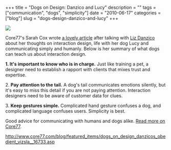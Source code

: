 +++
title = "Dogs on Design: Danzico and Lucy"
description = ""
tags = ["communication", "dogs", "simplicity"]
date = "2010-06-17"
categories = ["blog"]
slug = "dogs-design-danzico-and-lucy"
+++



  <div class="notebook-screenshot"><a href="http://www.core77.com/blog/featured_items/dogs_on_design_danzicos_obedient_vizsla__16733.asp"><img src="//konigi.com/media/bluga/wt4c1a293c95c99_large.jpg"/></a></div><p>Core77's Sarah Cox wrote <a href="http://www.core77.com/blog/featured_items/dogs_on_design_danzicos_obedient_vizsla__16733.asp">a lovely article</a> after talking with <a href="http://bobulate.com/">Liz Danzico</a> about her thoughts on interaction design, life with her dog Lucy and communicating simply and humanly. Below is her summary of what dogs can teach us about interaction design.</p>

<p><strong>1. It's important to know who is in charge.</strong> Just like training a pet, a designer need to establish a rapport with clients that mixes trust and expertise.</p>

<p>2. <strong>Pay attention to the tail.</strong> A dog's tail communicates emotions silently, but it's easy to miss this detail if you are not paying attention. Interaction designers need to be aware of customer data for clues.</p>

<p>3. <strong>Keep gestures simple.</strong> Complicated hand gesture confuses a dog, and complicated language confuses users. Simplicity is best.</p>

<p>Good advice for communicating with humans and dogs alike. <a href="http://www.core77.com/blog/featured_items/dogs_on_design_danzicos_obedient_vizsla__16733.asp">Read more on Core77</a>.</p>

    
  <a href="http://www.core77.com/blog/featured_items/dogs_on_design_danzicos_obedient_vizsla__16733.asp">http://www.core77.com/blog/featured_items/dogs_on_design_danzicos_obedient_vizsla__16733.asp</a>
